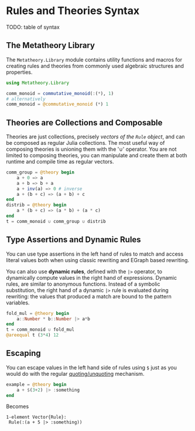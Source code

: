 # Rules and Theories Syntax

TODO: table of syntax

## The Metatheory Library

The `Metatheory.Library` module contains utility functions and macros for creating
rules and theories from commonly used algebraic structures and
properties.
```julia
using Metatheory.Library

comm_monoid = commutative_monoid(:(*), 1)
# alternatively
comm_monoid = @commutative_monoid (*) 1
```


## Theories are Collections and Composable

Theories are just collections, precisely *vectors of the `Rule` object*, and can
be composed as regular Julia collections. The most
useful way of composing theories is unioning
them with the '∪' operator.
You are not limited to composing theories, you can
manipulate and create them at both runtime and compile time
as regular vectors.

```julia
comm_group = @theory begin
    a + 0 => a
    a + b => b + a
    a + inv(a) => 0 # inverse
    a + (b + c) => (a + b) + c
end
distrib = @theory begin
    a * (b + c) => (a * b) + (a * c)
end
t = comm_monoid ∪ comm_group ∪ distrib
```

## Type Assertions and Dynamic Rules

You can use type assertions in the left hand of rules
to match and access literal values both when using
classic rewriting and EGraph based rewriting.

You can also use **dynamic rules**, defined with the `|>`
operator, to dynamically compute values in the right hand of expressions.
Dynamic rules, are similar to anonymous functions. Instead of a symbolic
substitution, the right hand of a dynamic `|>` rule is evaluated during
rewriting: the values that produced a match are bound to the pattern variables.

```julia
fold_mul = @theory begin
    a::Number * b::Number |> a*b
end
t = comm_monoid ∪ fold_mul
@areequal t (3*4) 12
```


## Escaping

You can escape values in the left hand side of rules using `$` just
as you would do with the regular [quoting/unquoting]() mechanism.


```julia
example = @theory begin
    a + $(3+2) |> :something
end
```

Becomes
```
1-element Vector{Rule}:
 Rule(:(a + 5 |> :something))
```
